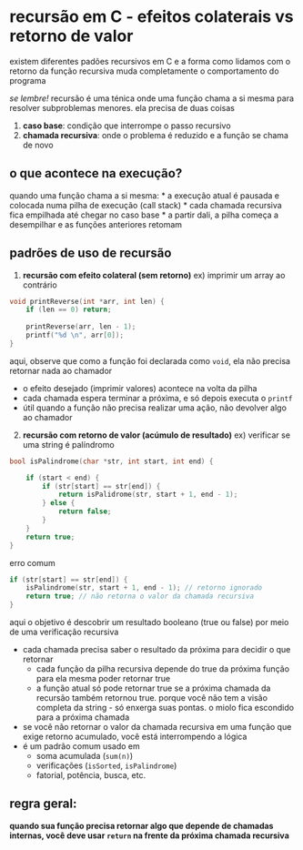 # recursão em C - efeitos colaterais vs retorno de valor
existem diferentes padões recursivos em C e a forma como lidamos com o retorno da função recursiva muda completamente o comportamento do programa

*se lembre!*
recursão é uma ténica onde uma função chama a si mesma para resolver subproblemas menores. ela precisa de duas coisas
1. **caso base**: condição que interrompe o passo recursivo
2. **chamada recursiva**: onde o problema é reduzido e a função se chama de novo

## o que acontece na execução?
quando uma função chama a si mesma:
    * a execução atual é pausada e colocada numa pilha de execução (call stack)
    * cada chamada recursiva fica empilhada até chegar no caso base
    * a partir dali, a pilha começa a desempilhar e as funções anteriores retomam

## **padrões de uso de recursão**

1. **recursão com efeito colateral (sem retorno)**
ex) imprimir um array ao contrário
```c
void printReverse(int *arr, int len) {
    if (len == 0) return;
    
    printReverse(arr, len - 1);
    printf("%d \n", arr[0]);
}
```
aqui, observe que como a função foi declarada como `void`, ela não precisa retornar nada ao chamador
* o efeito desejado (imprimir valores) acontece na volta da pilha 
* cada chamada espera terminar a próxima, e só depois executa o `printf`
* útil quando a função não precisa realizar uma ação, não devolver algo ao chamador

2. **recursão com retorno de valor (acúmulo de resultado)**
ex) verificar se uma string é palíndromo
```c
bool isPalindrome(char *str, int start, int end) {

    if (start < end) {
        if (str[start] == str[end]) {
            return isPalidrome(str, start + 1, end - 1);
        } else {
            return false;
        }
    }
    return true;
}
```
erro comum
```c
if (str[start] == str[end]) {
    isPalindrome(str, start + 1, end - 1); // retorno ignorado
    return true; // não retorna o valor da chamada recursiva
}
```
aqui o objetivo é descobrir um resultado booleano (true ou false) por meio de uma verificação recursiva
* cada chamada precisa saber o resultado da próxima para decidir o que retornar
    * cada função da pilha recursiva depende do true da próxima função para ela mesma poder retornar true
    * a função atual só pode retornar true se a próxima chamada da recursão também retornou true. porque você não tem a visão completa da string - só enxerga suas pontas. o miolo fica escondido para a próxima chamada
* se você não retornar o valor da chamada recursiva em uma função que exige retorno acumulado, você está interrompendo a lógica
* é um padrão comum usado em
    * soma acumulada (`sum(n)`)
    * verificações (`isSorted`, `isPalindrome`)
    * fatorial, potência, busca, etc.

## regra geral:
**quando sua função precisa retornar algo que depende de chamadas internas, você deve usar `return` na frente da próxima chamada recursiva**

